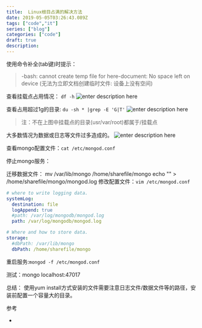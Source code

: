 ```yaml
---
title:  Linux根目占满的解决方法
date: 2019-05-05T03:26:43.089Z
tags: ["code","it"]
series: ["blog"]
categories: ["code"]
draft: true
description:
---
```



使用命令补全(tab键)时提示：
>-bash: cannot create temp file for here-document: No space left on device
(无法为立即文档创建临时文件: 设备上没有空间)

查看挂载点占用情况：
`df -h`
![enter description here](https://i.loli.net/2019/05/05/5cce5839406f5.jpg)

  

查看占用超过1g的目录:
`du -sh * |grep -E 'G|T'`
![enter description here](https://i.loli.net/2019/05/05/5cce639bdd203.jpg)

>注：不在上图中挂载点的目录(usr/var/root)都属于/挂载点 

大多数情况为数据或日志等文件过多造成的。
![enter description here](https://i.loli.net/2019/05/05/5cce641f9412a.jpg)


查看mongo配置文件：`cat /etc/mongod.conf`

停止mongo服务：

迁移数据文件：
mv /var/lib/mongo /home/sharefile/mongo 
echo "" > /home/sharefile/mongo/mongod.log
修改配置文件：`vim /etc/mongod.conf`
```yaml
# where to write logging data.
systemLog:
  destination: file
  logAppend: true
  #path: /var/log/mongodb/mongod.log
  path: /var/log/mongodb/mongod.log

# Where and how to store data.
storage:
  #dbPath: /var/lib/mongo
  dbPath: /home/sharefile/mongo
```
重启服务:`mongod -f /etc/mongod.conf`

测试：mongo localhost:47017


总结：
使用yum install方式安装的文件需要注意日志文件/数据文件等的路径，安装前配置一个容量大的目录。


参考  
- [](https://blog.csdn.net/nciasd/article/details/51497817)
